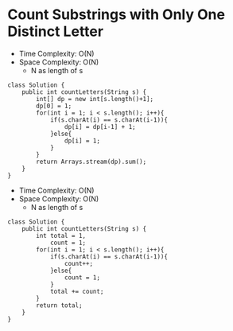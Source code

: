 # Count Substrings with Only One Distinct Letter

- Time Complexity: O(N)
- Space Complexity: O(N)
  - N as length of s

```
class Solution {
    public int countLetters(String s) {
        int[] dp = new int[s.length()+1];
        dp[0] = 1;
        for(int i = 1; i < s.length(); i++){
            if(s.charAt(i) == s.charAt(i-1)){
                dp[i] = dp[i-1] + 1;
            }else{
                dp[i] = 1;
            }
        }
        return Arrays.stream(dp).sum();
    }
}
```

- Time Complexity: O(N)
- Space Complexity: O(N)
  - N as length of s

```
class Solution {
    public int countLetters(String s) {
        int total = 1,
            count = 1;
        for(int i = 1; i < s.length(); i++){
            if(s.charAt(i) == s.charAt(i-1)){
                count++;
            }else{
                count = 1;
            }
            total += count;
        }
        return total;
    }
}
```
